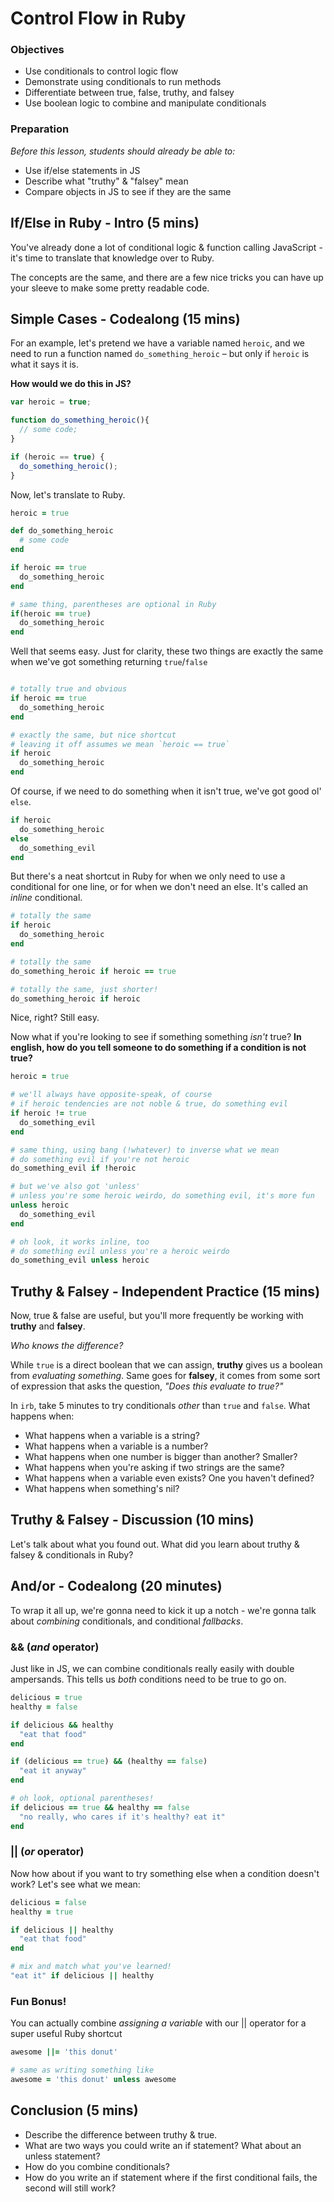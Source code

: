 # Control Flow in Ruby

### Objectives
- Use conditionals to control logic flow
- Demonstrate using conditionals to run methods
- Differentiate between true, false, truthy, and falsey
- Use boolean logic to combine and manipulate conditionals

### Preparation

*Before this lesson, students should already be able to:*

- Use if/else statements in JS
- Describe what "truthy" & "falsey" mean
- Compare objects in JS to see if they are the same

## If/Else in Ruby - Intro (5 mins)

You've already done a lot of conditional logic & function calling JavaScript - it's time to translate that knowledge over to Ruby.

The concepts are the same, and there are a few nice tricks you can have up your sleeve to make some pretty readable code.

## Simple Cases - Codealong (15 mins)

For an example, let's pretend we have a variable named `heroic`, and we need to run a function named `do_something_heroic` – but only if `heroic` is what it says it is.

**How would we do this in JS?**

```js
var heroic = true;

function do_something_heroic(){
  // some code;
}

if (heroic == true) {
  do_something_heroic();
}
```

Now, let's translate to Ruby.

```ruby
heroic = true

def do_something_heroic
  # some code
end

if heroic == true
  do_something_heroic
end

# same thing, parentheses are optional in Ruby
if(heroic == true)
  do_something_heroic
end
```

Well that seems easy. Just for clarity, these two things are exactly the same when we've got something returning `true`/`false`

```ruby

# totally true and obvious
if heroic == true
  do_something_heroic
end

# exactly the same, but nice shortcut
# leaving it off assumes we mean `heroic == true`
if heroic
  do_something_heroic
end
```

Of course, if we need to do something when it isn't true, we've got good ol' `else`.

```ruby
if heroic
  do_something_heroic
else
  do_something_evil
end
```

But there's a neat shortcut in Ruby for when we only need to use a conditional for one line, or for when we don't need an else. It's called an _inline_ conditional.

```ruby
# totally the same
if heroic
  do_something_heroic
end

# totally the same
do_something_heroic if heroic == true

# totally the same, just shorter!
do_something_heroic if heroic
```

Nice, right? Still easy.

Now what if you're looking to see if something something _isn't_ true? **In english, how do you tell someone to do something if a condition is not true?**

```ruby
heroic = true

# we'll always have opposite-speak, of course
# if heroic tendencies are not noble & true, do something evil
if heroic != true
  do_something_evil
end

# same thing, using bang (!whatever) to inverse what we mean
# do something evil if you're not heroic
do_something_evil if !heroic

# but we've also got 'unless'
# unless you're some heroic weirdo, do something evil, it's more fun
unless heroic
  do_something_evil
end

# oh look, it works inline, too
# do something evil unless you're a heroic weirdo
do_something_evil unless heroic
```

## Truthy & Falsey - Independent Practice (15 mins)

Now, true & false are useful, but you'll more frequently be working with **truthy** and **falsey**.

_Who knows the difference?_

While `true` is a direct boolean that we can assign, **truthy** gives us a boolean from _evaluating something_. Same goes for **falsey**, it comes from some sort of expression that asks the question, _"Does this evaluate to true?"_

In `irb`, take 5 minutes to try conditionals _other_ than `true` and `false`. What happens when:

- What happens when a variable is a string?
- What happens when a variable is a number?
- What happens when one number is bigger than another? Smaller?
- What happens when you're asking if two strings are the same?
- What happens when a variable even exists? One you haven't defined?
- What happens when something's nil?

## Truthy & Falsey - Discussion (10 mins)

Let's talk about what you found out. What did you learn about truthy & falsey & conditionals in Ruby?

## And/or - Codealong (20 minutes)

To wrap it all up, we're gonna need to kick it up a notch - we're gonna talk about _combining_ conditionals, and conditional _fallbacks_. 

### && (_and_ operator)

Just like in JS, we can combine conditionals really easily with double ampersands. This tells us _both_ conditions need to be true to go on.

```ruby
delicious = true
healthy = false

if delicious && healthy
  "eat that food"
end

if (delicious == true) && (healthy == false)
  "eat it anyway"
end

# oh look, optional parentheses!
if delicious == true && healthy == false
  "no really, who cares if it's healthy? eat it"
end
```

### || (_or_ operator)

Now how about if you want to try something else when a condition doesn't work? Let's see what we mean:

```ruby
delicious = false
healthy = true

if delicious || healthy
  "eat that food"
end

# mix and match what you've learned!
"eat it" if delicious || healthy

```

### Fun Bonus!
You can actually combine _assigning a variable_ with our || operator for a super useful Ruby shortcut

```ruby
awesome ||= 'this donut'

# same as writing something like
awesome = 'this donut' unless awesome
```

## Conclusion (5 mins)
- Describe the difference between truthy & true.
- What are two ways you could write an if statement? What about an unless statement?
- How do you combine conditionals?
- How do you write an if statement where if the first conditional fails, the second will still work?
